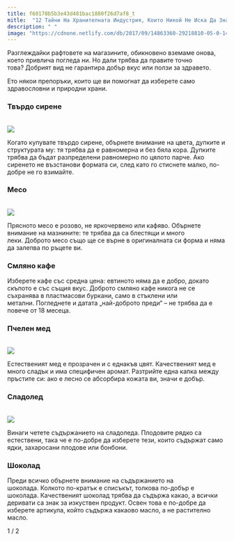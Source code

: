 ```yaml
---
title: f60170b5b3e43d481bac1880f26d7af8_t
mitle:  "12 Тайни На Хранителната Индустрия, Които Никой Не Иска Да Знаете"
description: " "
image: "https://cdnone.netlify.com/db/2017/09/14863360-29218810-05-0-1498460919-0-1498475808-0-1498489952-1498489956-650-1-1498489956-650-befb6cdd5c-1498654878.jpg"
---
```


<p>   </p> <p>Разглеждайки рафтовете на магазините, обикновено вземаме онова, което привлича погледа ни. Но дали трябва да правите точно това? Добрият вид не гарантира добър вкус или ползи за здравето.</p> <p>Ето някои препоръки, които ще ви помогнат да изберете само здравословни и природни храни.</p>   <h3>Твърдо сирене</h3> <p> <br/><img src="https://cdnone.netlify.com/db/2017/09/14863360-29218810-05-0-1498460919-0-1498475808-0-1498489952-1498489956-650-1-1498489956-650-befb6cdd5c-1498654878.jpg"/><br/></p> <p>Когато купувате твърдо сирене, обърнете внимание на цвета, дупките и структурата му: тя трябва да е равномерна и без бяла кора. Дупките трябва да бъдат разпределени равномерно по цялото парче. Ако сиренето не възстанови формата си, след като го стиснете малко, по-добре не го взимайте.</p> <h3>Месо</h3> <p> <br/><img src="https://cdnone.netlify.com/db/2017/09/14863410-29218910-04-0-1498460875-0-1498475834-0-1498490018-1498490023-650-1-1498490023-650-09c6ea4754-1498654878.jpg"/><br/> </p><p>Прясното месо е розово, не яркочервено или кафяво. Обърнете внимание на мазнините: те трябва да са блестящи и много леки. Доброто месо също ще се върне в оригиналната си форма и няма да залепва по ръцете ви.</p><p></p>    <div id="SC_TBlock_456377" class="SC_TBlock"> </div><p></p><p></p>  <h3>Смляно кафе</h3>   <p>Изберете кафе със средна цена: евтиното няма да е добро, докато скъпото е със същия вкус. Доброто смляно кафе никога не се съхранява в пластмасови буркани, само в стъклени или метални. Погледнете и датата „най-доброто преди“ – не трябва да е повече от 18 месеца.</p> <h3>Пчелен мед</h3> <p> <br/><img src="https://cdnone.netlify.com/db/2017/09/14863460-29219010-06-0-1498462439-0-1498475846-0-1498490077-1498490080-650-1-1498490080-650-aec5e2c03d-1498654878.jpg"/><br/></p> <p>Естественият мед е прозрачен и с еднакъв цвят. Качественият мед е много сладък и има специфичен аромат. Разтрийте една капка между пръстите си: ако е лесно се абсорбира кожата ви, значи е добър.</p> <h3>Сладолед</h3> <p> <br/><img src="https://cdnone.netlify.com/db/2017/09/14863510-29219960-0-0-1498471127-0-1498475860-0-1498490169-1498490172-650-1-1498490172-650-239d076ccb-1498654878.jpg"/><br/></p> <p>Винаги четете съдържанието на сладоледа. Плодовите рядко са естествени, така че е по-добре да изберете тези, които съдържат само ядки, захаросани плодове или бонбони.</p>  <h3>Шоколад</h3>   <p>Преди всичко обърнете внимание на съдържанието на шоколада. Колкото по-кратък е списъкът, толкова по-добър е шоколада. Качественият шоколад трябва да съдържа какао, а всички деривати са знак за изкуствен продукт. Освен това е по-добре да изберете артикула, който съдържа какаово масло, а не растително масло.</p>     <p>    </p><div id="SC_TBlock_456377" class="SC_TBlock"> </div><p></p>             <i></i>1 / 2<i></i>         
